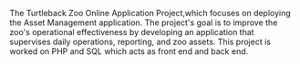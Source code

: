 The Turtleback Zoo Online Application Project,which focuses on deploying the Asset Management application. The project's goal is to improve the zoo's operational effectiveness by developing an application that supervises daily operations, reporting, and zoo assets.
This project is worked on PHP and SQL which acts as front end and back end.
